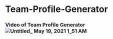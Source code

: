 # Team-Profile-Generator

### Video of Team Profile Generator![Untitled_ May 19, 2021 1_51 AM](https://user-images.githubusercontent.com/41960292/118763105-484a1180-b845-11eb-802d-45479c2b8e81.gif)
